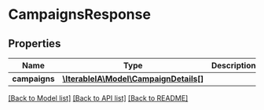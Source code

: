 # CampaignsResponse

## Properties
Name | Type | Description | Notes
------------ | ------------- | ------------- | -------------
**campaigns** | [**\IterableIA\Model\CampaignDetails[]**](CampaignDetails.md) |  | 

[[Back to Model list]](../../README.md#documentation-for-models) [[Back to API list]](../../README.md#documentation-for-api-endpoints) [[Back to README]](../../README.md)


